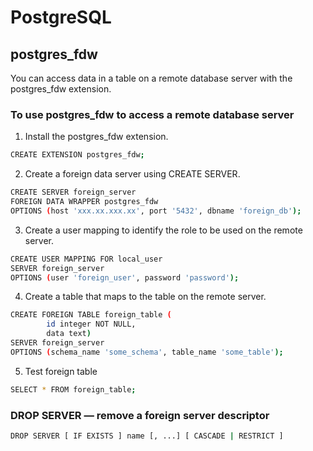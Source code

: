 # PostgreSQL

## postgres_fdw
You can access data in a table on a remote database server with the postgres_fdw extension. 

### To use postgres_fdw to access a remote database server

1. Install the postgres_fdw extension.


```sh
CREATE EXTENSION postgres_fdw;
```

2. Create a foreign data server using CREATE SERVER.

```sh
CREATE SERVER foreign_server
FOREIGN DATA WRAPPER postgres_fdw
OPTIONS (host 'xxx.xx.xxx.xx', port '5432', dbname 'foreign_db'); 
```

3. Create a user mapping to identify the role to be used on the remote server.

```sh
CREATE USER MAPPING FOR local_user
SERVER foreign_server
OPTIONS (user 'foreign_user', password 'password');
```

4. Create a table that maps to the table on the remote server.

```sh
CREATE FOREIGN TABLE foreign_table (
        id integer NOT NULL,
        data text)
SERVER foreign_server
OPTIONS (schema_name 'some_schema', table_name 'some_table');
```

5. Test foreign table
```sh
SELECT * FROM foreign_table;
```

### DROP SERVER — remove a foreign server descriptor
```sh
DROP SERVER [ IF EXISTS ] name [, ...] [ CASCADE | RESTRICT ]
```